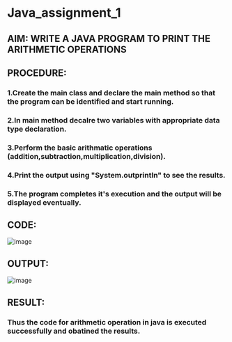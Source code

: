 # Java_assignment_1
## AIM: WRITE A JAVA PROGRAM TO PRINT THE ARITHMETIC OPERATIONS
## PROCEDURE:
### 1.Create the main class and declare the main method so that the program can be identified and start running.
### 2.In main method decalre two variables with appropriate data type declaration.
### 3.Perform the basic arithmatic operations (addition,subtraction,multiplication,division).
### 4.Print the output using "System.outprintln" to see the results.
### 5.The program completes it's execution and the output will be displayed eventually.
## CODE: 
![image](https://user-images.githubusercontent.com/93427264/224060226-e9009cf0-3f0e-449f-81f2-61dc113bf536.png)
## OUTPUT:
![image](https://user-images.githubusercontent.com/93427264/224060370-4627c454-6b7e-4960-a37f-0f1b746675cb.png)
## RESULT: 
### Thus the code for arithmetic operation in java is executed successfully and obatined the results.
